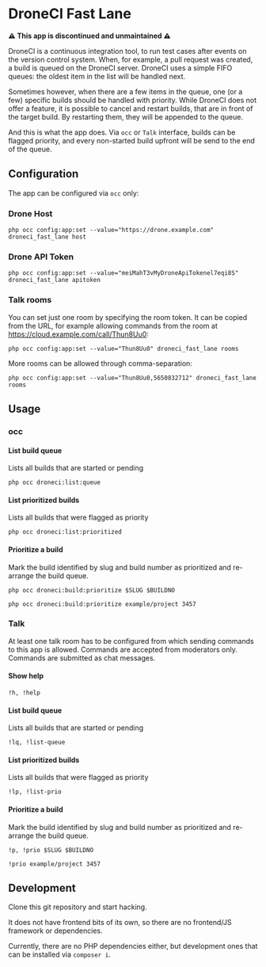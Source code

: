 # DroneCI Fast Lane

**⚠ This app is discontinued and unmaintained ⚠**

DroneCI is a continuous integration tool, to run test cases after events on the version control system. When, for example, a pull request was created, a build is queued on the DroneCI server. DroneCI uses a simple FIFO queues: the oldest item in the list will be handled next.

Sometimes however, when there are a few items in the queue, one (or a few) specific builds should be handled with priority. While DroneCI does not offer a feature, it is possible to cancel and restart builds, that are in front of the target build. By restarting them, they will be appended to the queue.

And this is what the app does. Via `occ` or `Talk` interface, builds can be flagged priority, and every non-started build upfront will be send to the end of the queue.

## Configuration

The app can be configured via `occ` only:

### Drone Host

`php occ config:app:set --value="https://drone.example.com" droneci_fast_lane host`

### Drone API Token

`php occ config:app:set --value="meiMahT3vMyDroneApiTokenel7eqi8S" droneci_fast_lane apitoken`

### Talk rooms

You can set just one room by specifying the room token. It can be copied from the URL, for example allowing commands from the room at https://cloud.example.com/call/Thun8Uu0:

`php occ config:app:set --value="Thun8Uu0" droneci_fast_lane rooms`

More rooms can be allowed through comma-separation:

`php occ config:app:set --value="Thun8Uu0,5650832712" droneci_fast_lane rooms`

## Usage

### occ

#### List build queue

Lists all builds that are started or pending

`php occ droneci:list:queue`

#### List prioritized builds

Lists all builds that were flagged as priority

`php occ droneci:list:prioritized`

#### Prioritize a build

Mark the build identified by slug and build number as prioritized and re-arrange the build queue.

```
php occ droneci:build:prioritize $SLUG $BUILDNO

php occ droneci:build:prioritize example/project 3457
```

### Talk

At least one talk room has to be configured from which sending commands to this app is allowed. Commands are accepted from moderators only. Commands are submitted as chat messages.

#### Show help

```
!h, !help
```

#### List build queue

Lists all builds that are started or pending

`!lq, !list-queue`

#### List prioritized builds

Lists all builds that were flagged as priority

`!lp, !list-prio`


#### Prioritize a build

Mark the build identified by slug and build number as prioritized and re-arrange the build queue.

```
!p, !prio $SLUG $BUILDNO

!prio example/project 3457
```

## Development

Clone this git repository and start hacking. 

It does not have frontend bits of its own, so there are no frontend/JS framework or dependencies.

Currently, there are no PHP dependencies either, but development ones that can be installed via `composer i`.
